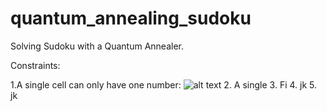# quantum_annealing_sudoku
Solving Sudoku with a Quantum Annealer. 


Constraints: 

1.A single cell can only have one number: ![alt text](https://cdn-images-1.medium.com/max/1116/1*7B27ezktcpRir8T-zMXu_A.png "A single cell can only have one number.")
2. A single
3. Fi
4. jk
5. jk
